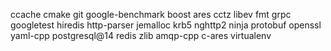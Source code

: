ccache
cmake
git
google-benchmark
boost
ares
cctz
libev
fmt
grpc
googletest
hiredis
http-parser
jemalloc
krb5
nghttp2
ninja
protobuf
openssl
yaml-cpp
postgresql@14
redis
zlib
amqp-cpp
c-ares
virtualenv
